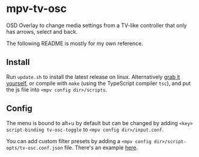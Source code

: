 # mpv-tv-osc

OSD Overlay to change media settings from a TV-like controller that only has arrows, select and back.

The following README is mostly for my own reference.

## Install

Run `update.sh` to install the latest release on linux. Alternatively [grab it yourself](https://github.com/JerwuQu/mpv-tv-osc/releases/latest), or compile with `make` (using the TypeScript compiler `tsc`), and put the js file into `<mpv config dir>/scripts`.

## Config

The menu is bound to alt+u by default but can be changed by adding `<key> script-binding tv-osc-toggle` to `<mpv config dir>/input.conf`.

You can add custom filter presets by adding a `<mpv config dir>/script-opts/tv-osc.conf.json` file. There's an example [here](https://github.com/JerwuQu/mpv-tv-osc/blob/master/tv-osc.conf.json).
